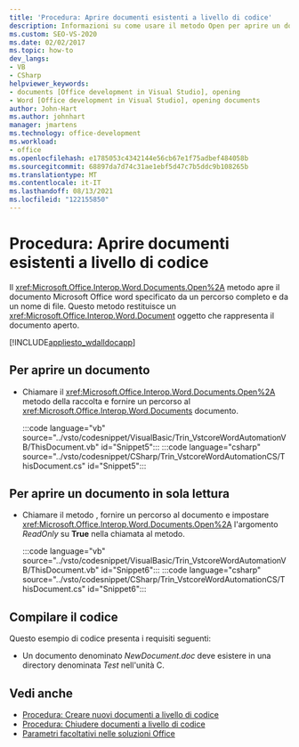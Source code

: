 ```yaml
---
title: 'Procedura: Aprire documenti esistenti a livello di codice'
description: Informazioni su come usare il metodo Open per aprire un documento Microsoft Word specificato da un percorso completo e da un nome di file.
ms.custom: SEO-VS-2020
ms.date: 02/02/2017
ms.topic: how-to
dev_langs:
- VB
- CSharp
helpviewer_keywords:
- documents [Office development in Visual Studio], opening
- Word [Office development in Visual Studio], opening documents
author: John-Hart
ms.author: johnhart
manager: jmartens
ms.technology: office-development
ms.workload:
- office
ms.openlocfilehash: e1785053c4342144e56cb67e1f75adbef484058b
ms.sourcegitcommit: 68897da7d74c31ae1ebf5d47c7b5ddc9b108265b
ms.translationtype: MT
ms.contentlocale: it-IT
ms.lasthandoff: 08/13/2021
ms.locfileid: "122155850"
---
```

# <a name="how-to-programmatically-open-existing-documents"></a>Procedura: Aprire documenti esistenti a livello di codice
  Il <xref:Microsoft.Office.Interop.Word.Documents.Open%2A> metodo apre il documento Microsoft Office word specificato da un percorso completo e da un nome di file. Questo metodo restituisce un <xref:Microsoft.Office.Interop.Word.Document> oggetto che rappresenta il documento aperto.

 [!INCLUDE[appliesto_wdalldocapp](../vsto/includes/appliesto-wdalldocapp-md.md)]

## <a name="to-open-a-document"></a>Per aprire un documento

- Chiamare il <xref:Microsoft.Office.Interop.Word.Documents.Open%2A> metodo della raccolta e fornire un percorso al <xref:Microsoft.Office.Interop.Word.Documents> documento.

     :::code language="vb" source="../vsto/codesnippet/VisualBasic/Trin_VstcoreWordAutomationVB/ThisDocument.vb" id="Snippet5":::
     :::code language="csharp" source="../vsto/codesnippet/CSharp/Trin_VstcoreWordAutomationCS/ThisDocument.cs" id="Snippet5":::

## <a name="to-open-a-document-as-read-only"></a>Per aprire un documento in sola lettura

- Chiamare il metodo , fornire un percorso al documento e impostare <xref:Microsoft.Office.Interop.Word.Documents.Open%2A> l'argomento *ReadOnly* su **True** nella chiamata al metodo.

     :::code language="vb" source="../vsto/codesnippet/VisualBasic/Trin_VstcoreWordAutomationVB/ThisDocument.vb" id="Snippet6":::
     :::code language="csharp" source="../vsto/codesnippet/CSharp/Trin_VstcoreWordAutomationCS/ThisDocument.cs" id="Snippet6":::

## <a name="compile-the-code"></a>Compilare il codice
 Questo esempio di codice presenta i requisiti seguenti:

- Un documento denominato *NewDocument.doc* deve esistere in una directory denominata *Test* nell'unità C.

## <a name="see-also"></a>Vedi anche
- [Procedura: Creare nuovi documenti a livello di codice](../vsto/how-to-programmatically-create-new-documents.md)
- [Procedura: Chiudere documenti a livello di codice](../vsto/how-to-programmatically-close-documents.md)
- [Parametri facoltativi nelle soluzioni Office](../vsto/optional-parameters-in-office-solutions.md)
